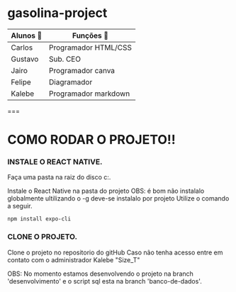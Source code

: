 
# gasolina-project

Alunos 	:frog: | Funções :horse:
--- | ---
Carlos | Programador HTML/CSS
Gustavo | Sub. CEO
Jairo | Programador canva
Felipe | Diagramador
Kalebe | Programador markdown


===

#  COMO RODAR O PROJETO!!

### INSTALE O REACT NATIVE.
Faça uma pasta na raiz do disco c:.

Instale o React Native na pasta do projeto
OBS: é bom não instalalo globalmente ultilizando o -g deve-se instalalo por projeto 
Utilize o comando a seguir.

```node
npm install expo-cli
```

### CLONE O PROJETO.
Clone o projeto no repositorio do gitHub 
Caso não tenha acesso entre em contato com o administrador Kalebe "Size_T"<br>

OBS: No momento estamos desenvolvendo o projeto na branch 'desenvolvimento' e o 
script sql esta na branch 'banco-de-dados'.

